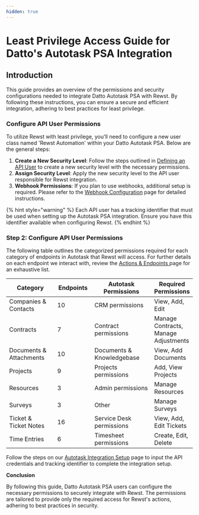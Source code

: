 ```yaml
---
hidden: true
---
```


# Least Privilege Access Guide for Datto's Autotask PSA Integration

## **Introduction**

This guide provides an overview of the permissions and security configurations needed to integrate Datto Autotask PSA with Rewst. By following these instructions, you can ensure a secure and efficient integration, adhering to best practices for least privilege.

### **Configure API User Permissions**

To utilize Rewst with least privilege, you'll need to configure a new user class named 'Rewst Automation' within your Datto Autotask PSA. Below are the general steps:

1. **Create a New Security Level**: Follow the steps outlined in [Defining an API User](https://ww1.autotask.net/help/DeveloperHelp/Content/APIs/General/Define\_API\_User.htm) to create a new security level with the necessary permissions.
2. **Assign Security Level**: Apply the new security level to the API user responsible for Rewst integration.
3. **Webhook Permissions**: If you plan to use webhooks, additional setup is required. Please refer to the [Webhook Configuration](broken-reference) page for detailed instructions.

{% hint style="warning" %}
Each API user has a tracking identifier that must be used when setting up the Autotask PSA integration. Ensure you have this identifier available when configuring Rewst.
{% endhint %}

### **Step 2: Configure API User Permissions**

The following table outlines the categorized permissions required for each category of endpoints in Autotask that Rewst will access. For further details on each endpoint we interact with, review the [Actions & Endpoints ](broken-reference)page for an exhaustive list.

<table><thead><tr><th width="215">Category</th><th width="116">Endpoints</th><th width="272">Autotask Permissions</th><th>Required Permissions</th></tr></thead><tbody><tr><td>Companies &#x26; Contacts</td><td>10</td><td>CRM permissions</td><td>View, Add, Edit</td></tr><tr><td>Contracts</td><td>7</td><td>Contract permissions</td><td>Manage Contracts, Manage Adjustments</td></tr><tr><td>Documents &#x26; Attachments</td><td>10</td><td>Documents &#x26; Knowledgebase</td><td>View, Add Documents</td></tr><tr><td>Projects</td><td>9</td><td>Projects permissions</td><td>Add, View Projects</td></tr><tr><td>Resources</td><td>3</td><td>Admin permissions</td><td>Manage Resources</td></tr><tr><td>Surveys</td><td>3</td><td>Other</td><td>Manage Surveys</td></tr><tr><td>Ticket &#x26;<br>Ticket Notes</td><td>16</td><td>Service Desk permissions</td><td>View, Add, Edit Tickets</td></tr><tr><td>Time Entries</td><td>6</td><td>Timesheet permissions</td><td>Create, Edit, Delete</td></tr></tbody></table>

Follow the steps on our [Autotask Integration Setup](datto-psa-integration-setup.md) page to input the API credentials and tracking identifier to complete the integration setup.

**Conclusion**

By following this guide, Datto Autotask PSA users can configure the necessary permissions to securely integrate with Rewst. The permissions are tailored to provide only the required access for Rewst's actions, adhering to best practices in security.
